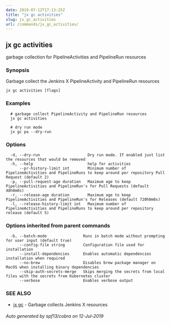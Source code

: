 ```yaml
---
date: 2019-07-12T17:13:25Z
title: "jx gc activities"
slug: jx_gc_activities
url: /commands/jx_gc_activities/
---
```

## jx gc activities

garbage collection for PipelineActivities and PipelineRun resources

### Synopsis

Garbage collect the Jenkins X PipelineActivity and PipelineRun resources

```
jx gc activities [flags]
```

### Examples

```
  # garbage collect PipelineActivity and PipelineRun resources
  jx gc activities
  
  # dry run mode
  jx gc pa --dry-run
```

### Options

```
  -d, --dry-run                     Dry run mode. If enabled just list the resources that would be removed
  -h, --help                        help for activities
      --pr-history-limit int        Minimum number of PipelineActivities and PipelineRuns to keep around per repository Pull Request (default 2)
  -p, --pull-request-age duration   Maximum age to keep PipelineActivities and PipelineRun's for Pull Requests (default 48h0m0s)
  -r, --release-age duration        Maximum age to keep PipelineActivities and PipelineRun's for Releases (default 720h0m0s)
  -l, --release-history-limit int   Maximum number of PipelineActivities and PipelineRuns to keep around per repository release (default 5)
```

### Options inherited from parent commands

```
  -b, --batch-mode                Runs in batch mode without prompting for user input (default true)
      --config-file string        Configuration file used for installation
      --install-dependencies      Enables automatic dependencies installation when required
      --no-brew                   Disables brew package manager on MacOS when installing binary dependencies
      --skip-auth-secrets-merge   Skips merging the secrets from local files with the secrets from Kubernetes cluster
      --verbose                   Enables verbose output
```

### SEE ALSO

* [jx gc](/commands/jx_gc/)	 - Garbage collects Jenkins X resources

###### Auto generated by spf13/cobra on 12-Jul-2019
